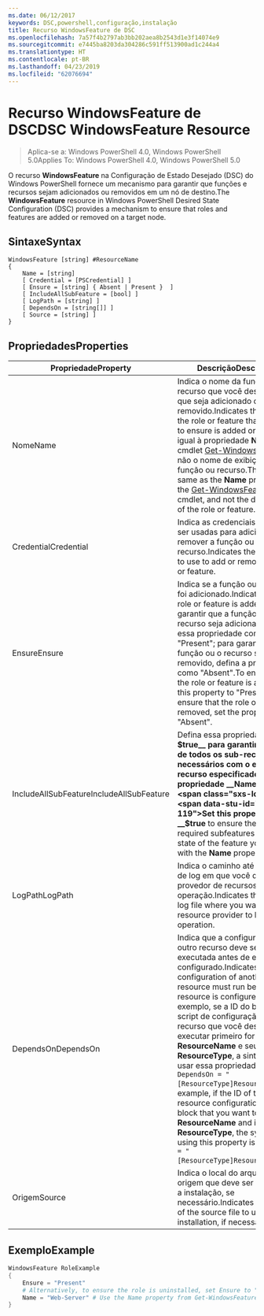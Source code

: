 ```yaml
---
ms.date: 06/12/2017
keywords: DSC,powershell,configuração,instalação
title: Recurso WindowsFeature de DSC
ms.openlocfilehash: 7a57f4b2797ab3bb202aea8b2543d1e3f14074e9
ms.sourcegitcommit: e7445ba8203da304286c591ff513900ad1c244a4
ms.translationtype: HT
ms.contentlocale: pt-BR
ms.lasthandoff: 04/23/2019
ms.locfileid: "62076694"
---
```

# <a name="dsc-windowsfeature-resource"></a><span data-ttu-id="c3b6d-103">Recurso WindowsFeature de DSC</span><span class="sxs-lookup"><span data-stu-id="c3b6d-103">DSC WindowsFeature Resource</span></span>

> <span data-ttu-id="c3b6d-104">Aplica-se a: Windows PowerShell 4.0, Windows PowerShell 5.0</span><span class="sxs-lookup"><span data-stu-id="c3b6d-104">Applies To: Windows PowerShell 4.0, Windows PowerShell 5.0</span></span>

<span data-ttu-id="c3b6d-105">O recurso **WindowsFeature** na Configuração de Estado Desejado (DSC) do Windows PowerShell fornece um mecanismo para garantir que funções e recursos sejam adicionados ou removidos em um nó de destino.</span><span class="sxs-lookup"><span data-stu-id="c3b6d-105">The **WindowsFeature** resource in Windows PowerShell Desired State Configuration (DSC) provides a mechanism to ensure that roles and features are added or removed on a target node.</span></span>

## <a name="syntax"></a><span data-ttu-id="c3b6d-106">Sintaxe</span><span class="sxs-lookup"><span data-stu-id="c3b6d-106">Syntax</span></span>

```
WindowsFeature [string] #ResourceName
{
    Name = [string]
    [ Credential = [PSCredential] ]
    [ Ensure = [string] { Absent | Present }  ]
    [ IncludeAllSubFeature = [bool] ]
    [ LogPath = [string] ]
    [ DependsOn = [string[]] ]
    [ Source = [string] ]
}
```

## <a name="properties"></a><span data-ttu-id="c3b6d-107">Propriedades</span><span class="sxs-lookup"><span data-stu-id="c3b6d-107">Properties</span></span>

|  <span data-ttu-id="c3b6d-108">Propriedade</span><span class="sxs-lookup"><span data-stu-id="c3b6d-108">Property</span></span>  |  <span data-ttu-id="c3b6d-109">Descrição</span><span class="sxs-lookup"><span data-stu-id="c3b6d-109">Description</span></span>   |
|---|---|
| <span data-ttu-id="c3b6d-110">Nome</span><span class="sxs-lookup"><span data-stu-id="c3b6d-110">Name</span></span>| <span data-ttu-id="c3b6d-111">Indica o nome da função ou recurso que você deseja garantir que seja adicionado ou removido.</span><span class="sxs-lookup"><span data-stu-id="c3b6d-111">Indicates the name of the role or feature that you want to ensure is added or removed.</span></span> <span data-ttu-id="c3b6d-112">É igual à propriedade __Name__ do cmdlet [Get-WindowsFeature](/powershell/module/servermanager/Get-WindowsFeature), não o nome de exibição da função ou recurso.</span><span class="sxs-lookup"><span data-stu-id="c3b6d-112">This is the same as the __Name__ property from the [Get-WindowsFeature](/powershell/module/servermanager/Get-WindowsFeature) cmdlet, and not the display name of the role or feature.</span></span>|
| <span data-ttu-id="c3b6d-113">Credential</span><span class="sxs-lookup"><span data-stu-id="c3b6d-113">Credential</span></span>| <span data-ttu-id="c3b6d-114">Indica as credenciais que devem ser usadas para adicionar ou remover a função ou recurso.</span><span class="sxs-lookup"><span data-stu-id="c3b6d-114">Indicates the credentials to use to add or remove the role or feature.</span></span>|
| <span data-ttu-id="c3b6d-115">Ensure</span><span class="sxs-lookup"><span data-stu-id="c3b6d-115">Ensure</span></span>| <span data-ttu-id="c3b6d-116">Indica se a função ou o recurso foi adicionado.</span><span class="sxs-lookup"><span data-stu-id="c3b6d-116">Indicates if the role or feature is added.</span></span> <span data-ttu-id="c3b6d-117">Para garantir que a função ou o recurso seja adicionado, defina essa propriedade como "Present"; para garantir que a função ou o recurso seja removido, defina a propriedade como "Absent".</span><span class="sxs-lookup"><span data-stu-id="c3b6d-117">To ensure that the role or feature is added, set this property to "Present" To ensure that the role or feature is removed, set the property to "Absent".</span></span>|
| <span data-ttu-id="c3b6d-118">IncludeAllSubFeature</span><span class="sxs-lookup"><span data-stu-id="c3b6d-118">IncludeAllSubFeature</span></span>| <span data-ttu-id="c3b6d-119">Defina essa propriedade como __$true__ para garantir o estado de todos os sub-recursos necessários com o estado do recurso especificado com a propriedade __Name__.</span><span class="sxs-lookup"><span data-stu-id="c3b6d-119">Set this property to __$true__ to ensure the state of all required subfeatures with the state of the feature you specify with the __Name__ property.</span></span>|
| <span data-ttu-id="c3b6d-120">LogPath</span><span class="sxs-lookup"><span data-stu-id="c3b6d-120">LogPath</span></span>| <span data-ttu-id="c3b6d-121">Indica o caminho até um arquivo de log em que você deseja que o provedor de recursos registre a operação.</span><span class="sxs-lookup"><span data-stu-id="c3b6d-121">Indicates the path to a log file where you want the resource provider to log the operation.</span></span>|
| <span data-ttu-id="c3b6d-122">DependsOn</span><span class="sxs-lookup"><span data-stu-id="c3b6d-122">DependsOn</span></span>| <span data-ttu-id="c3b6d-123">Indica que a configuração de outro recurso deve ser executada antes de ele ser configurado.</span><span class="sxs-lookup"><span data-stu-id="c3b6d-123">Indicates that the configuration of another resource must run before this resource is configured.</span></span> <span data-ttu-id="c3b6d-124">Por exemplo, se a ID do bloco de script de configuração do recurso que você deseja executar primeiro for __ResourceName__ e seu tipo for __ResourceType__, a sintaxe para usar essa propriedade será `DependsOn = "[ResourceType]ResourceName"`.</span><span class="sxs-lookup"><span data-stu-id="c3b6d-124">For example, if the ID of the resource configuration script block that you want to run first is __ResourceName__ and its type is __ResourceType__, the syntax for using this property is `DependsOn = "[ResourceType]ResourceName"`.</span></span>|
| <span data-ttu-id="c3b6d-125">Origem</span><span class="sxs-lookup"><span data-stu-id="c3b6d-125">Source</span></span>| <span data-ttu-id="c3b6d-126">Indica o local do arquivo de origem que deve ser usado para a instalação, se necessário.</span><span class="sxs-lookup"><span data-stu-id="c3b6d-126">Indicates the location of the source file to use for installation, if necessary.</span></span>|

## <a name="example"></a><span data-ttu-id="c3b6d-127">Exemplo</span><span class="sxs-lookup"><span data-stu-id="c3b6d-127">Example</span></span>
```powershell
WindowsFeature RoleExample
{
    Ensure = "Present"
    # Alternatively, to ensure the role is uninstalled, set Ensure to "Absent"
    Name = "Web-Server" # Use the Name property from Get-WindowsFeature
}
```